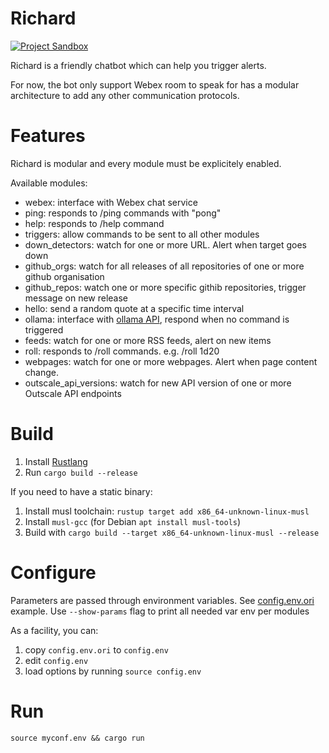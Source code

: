 # Richard
[![Project Sandbox](https://docs.outscale.com/fr/userguide/_images/Project-Sandbox-yellow.svg)](https://docs.outscale.com/en/userguide/Open-Source-Projects.html)

Richard is a friendly chatbot which can help you trigger alerts.

For now, the bot only support Webex room to speak for has a modular architecture to add any other communication protocols.

# Features

Richard is modular and every module must be explicitely enabled.

Available modules:
- webex: interface with Webex chat service
- ping: responds to /ping commands with "pong"
- help: responds to /help command
- triggers: allow commands to be sent to all other modules
- down_detectors: watch for one or more URL. Alert when target goes down
- github_orgs: watch for all releases of all repositories of one or more github organisation
- github_repos: watch one or more specific githib repositories, trigger message on new release
- hello: send a random quote at a specific time interval
- ollama: interface with [ollama API](https://ollama.ai/), respond when no command is triggered
- feeds: watch for one or more RSS feeds, alert on new items
- roll: responds to /roll commands. e.g. /roll 1d20
- webpages: watch for one or more webpages. Alert when page content change.
- outscale_api_versions: watch for new API version of one or more Outscale API endpoints

# Build

1. Install [Rustlang](https://www.rust-lang.org/)
2. Run `cargo build --release`

If you need to have a static binary:
1. Install musl toolchain: `rustup target add x86_64-unknown-linux-musl`
2. Install `musl-gcc` (for Debian `apt install musl-tools`)
3. Build with `cargo build --target x86_64-unknown-linux-musl --release`

# Configure

Parameters are passed through environment variables. See [config.env.ori](./config.env.ori) example.
Use `--show-params` flag to print all needed var env per modules

As a facility, you can:
1. copy `config.env.ori` to `config.env`
2. edit `config.env`
3. load options by running `source config.env`

# Run

```
source myconf.env && cargo run
```